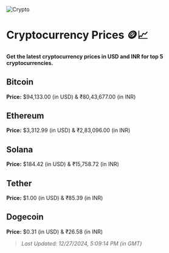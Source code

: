 
![Crypto](https://www.techguide.com.au/wp-content/uploads/2020/11/crypto3.jpeg)

# Cryptocurrency Prices 🪙📈

#### Get the latest cryptocurrency prices in USD and INR for top 5 cryptocurrencies.

## Bitcoin

**Price:** $94,133.00 (in USD) & ₹80,43,677.00 (in INR)

## Ethereum

**Price:** $3,312.99 (in USD) & ₹2,83,096.00 (in INR)

## Solana

**Price:** $184.42 (in USD) & ₹15,758.72 (in INR)

## Tether

**Price:** $1.00 (in USD) & ₹85.39 (in INR)

## Dogecoin

**Price:** $0.31 (in USD) & ₹26.58 (in INR)

> _Last Updated: 12/27/2024, 5:09:14 PM (in GMT)_
